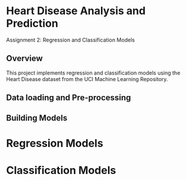 # Heart Disease Analysis and Prediction
Assignment 2: Regression and Classification Models

## Overview
This project implements regression and classification models using the Heart Disease dataset from the UCI Machine Learning Repository.

## Data loading and Pre-processing

## Building Models
# Regression Models


# Classification Models
